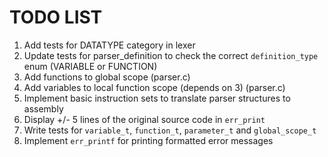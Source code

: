 # TODO LIST
1. Add tests for DATATYPE category in lexer
2. Update tests for parser_definition to check the correct `definition_type` enum (VARIABLE or FUNCTION)
3. Add functions to global scope (parser.c)
4. Add variables to local function scope (depends on 3) (parser.c)
5. Implement basic instruction sets to translate parser structures to assembly
6. Display +/- 5 lines of the original source code in `err_print`
7. Write tests for `variable_t`, `function_t`, `parameter_t` and `global_scope_t`
8. Implement `err_printf` for printing formatted error messages
